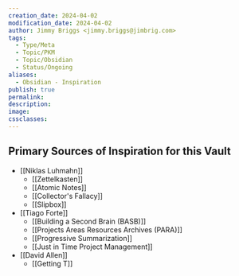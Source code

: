 ```yaml
---
creation_date: 2024-04-02
modification_date: 2024-04-02
author: Jimmy Briggs <jimmy.briggs@jimbrig.com>
tags:
  - Type/Meta
  - Topic/PKM
  - Topic/Obsidian
  - Status/Ongoing
aliases:
  - Obsidian - Inspiration
publish: true
permalink:
description:
image:
cssclasses:
---
```


## Primary Sources of Inspiration for this Vault

- [[Niklas Luhmahn]]
	- [[Zettelkasten]]
	- [[Atomic Notes]]
	- [[Collector's Fallacy]]
	- [[Slipbox]]
- [[Tiago Forte]]
	- [[Building a Second Brain (BASB)]]
	- [[Projects Areas Resources Archives (PARA)]]
	- [[Progressive Summarization]]
	- [[Just in Time Project Management]]
- [[David Allen]]
	- [[Getting T]]
